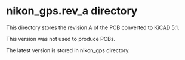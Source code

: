 # nikon_gps.rev_a directory

This directory stores the revision A of the PCB converted to KiCAD 5.1.

This version was not used to produce PCBs.

The latest version is stored in nikon_gps directory.
